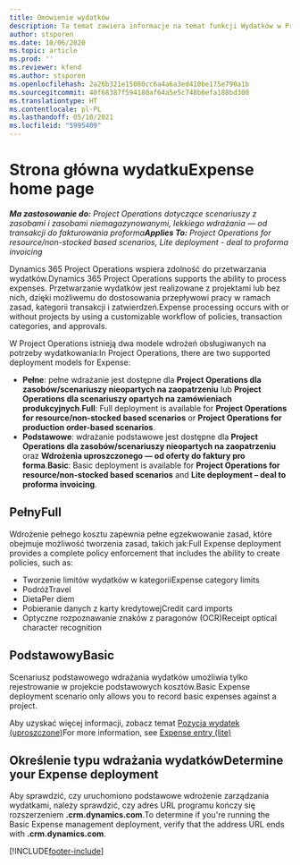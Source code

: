 ```yaml
---
title: Omówienie wydatków
description: Ta temat zawiera informacje na temat funkcji Wydatków w Project Operations.
author: stsporen
ms.date: 10/06/2020
ms.topic: article
ms.prod: ''
ms.reviewer: kfend
ms.author: stsporen
ms.openlocfilehash: 2a26b321e15080cc6a4a6a3ed410be175e790a1b
ms.sourcegitcommit: 40f68387f594180af64a5e5c748b6efa188bd300
ms.translationtype: HT
ms.contentlocale: pl-PL
ms.lasthandoff: 05/10/2021
ms.locfileid: "5995409"
---
```

# <a name="expense-home-page"></a><span data-ttu-id="f7a54-103">Strona główna wydatku</span><span class="sxs-lookup"><span data-stu-id="f7a54-103">Expense home page</span></span>

<span data-ttu-id="f7a54-104">_**Ma zastosowanie do:** Project Operations dotyczące scenariuszy z zasobami i zasobami niemagazynowanymi, lekkiego wdrażania — od transakcji do fakturowania proforma_</span><span class="sxs-lookup"><span data-stu-id="f7a54-104">_**Applies To:** Project Operations for resource/non-stocked based scenarios, Lite deployment - deal to proforma invoicing_</span></span>


<span data-ttu-id="f7a54-105">Dynamics 365 Project Operations wspiera zdolność do przetwarzania wydatków.</span><span class="sxs-lookup"><span data-stu-id="f7a54-105">Dynamics 365 Project Operations supports the ability to process expenses.</span></span> <span data-ttu-id="f7a54-106">Przetwarzanie wydatków jest realizowane z projektami lub bez nich, dzięki możliwemu do dostosowania przepływowi pracy w ramach zasad, kategorii transakcji i zatwierdzeń.</span><span class="sxs-lookup"><span data-stu-id="f7a54-106">Expense processing occurs with or without projects by using a customizable workflow of policies, transaction categories, and approvals.</span></span>

<span data-ttu-id="f7a54-107">W Project Operations istnieją dwa modele wdrożeń obsługiwanych na potrzeby wydatkowania:</span><span class="sxs-lookup"><span data-stu-id="f7a54-107">In Project Operations, there are two supported deployment models for Expense:</span></span> 

- <span data-ttu-id="f7a54-108">**Pełne**: pełne wdrażanie jest dostępne dla **Project Operations dla zasobów/scenariuszy nieopartych na zaopatrzeniu** lub **Project Operations dla scenariuszy opartych na zamówieniach produkcyjnych**.</span><span class="sxs-lookup"><span data-stu-id="f7a54-108">**Full**: Full deployment is available for **Project Operations for resource/non-stocked based scenarios** or **Project Operations for production order-based scenarios**.</span></span>
- <span data-ttu-id="f7a54-109">**Podstawowe**: wdrażanie podstawowe jest dostępne dla **Project Operations dla zasobów/scenariuszy nieopartych na zaopatrzeniu** oraz **Wdrożenia uproszczonego — od oferty do faktury pro forma**.</span><span class="sxs-lookup"><span data-stu-id="f7a54-109">**Basic**: Basic deployment is available for **Project Operations for resource/non-stocked based scenarios** and **Lite deployment – deal to proforma invoicing**.</span></span>

## <a name="full"></a><span data-ttu-id="f7a54-110">Pełny</span><span class="sxs-lookup"><span data-stu-id="f7a54-110">Full</span></span> 
<span data-ttu-id="f7a54-111">Wdrożenie pełnego kosztu zapewnia pełne egzekwowanie zasad, które obejmuje możliwość tworzenia zasad, takich jak:</span><span class="sxs-lookup"><span data-stu-id="f7a54-111">Full Expense deployment provides a complete policy enforcement that includes the ability to create policies, such as:</span></span>

  - <span data-ttu-id="f7a54-112">Tworzenie limitów wydatków w kategorii</span><span class="sxs-lookup"><span data-stu-id="f7a54-112">Expense category limits</span></span>
  - <span data-ttu-id="f7a54-113">Podróż</span><span class="sxs-lookup"><span data-stu-id="f7a54-113">Travel</span></span>
  - <span data-ttu-id="f7a54-114">Dieta</span><span class="sxs-lookup"><span data-stu-id="f7a54-114">Per diem</span></span>
  - <span data-ttu-id="f7a54-115">Pobieranie danych z karty kredytowej</span><span class="sxs-lookup"><span data-stu-id="f7a54-115">Credit card imports</span></span>
  - <span data-ttu-id="f7a54-116">Optyczne rozpoznawanie znaków z paragonów (OCR)</span><span class="sxs-lookup"><span data-stu-id="f7a54-116">Receipt optical character recognition</span></span>

## <a name="basic"></a><span data-ttu-id="f7a54-117">Podstawowy</span><span class="sxs-lookup"><span data-stu-id="f7a54-117">Basic</span></span> 
<span data-ttu-id="f7a54-118">Scenariusz podstawowego wdrażania wydatków umożliwia tylko rejestrowanie w projekcie podstawowych kosztów.</span><span class="sxs-lookup"><span data-stu-id="f7a54-118">Basic Expense deployment scenario only allows you to record basic expenses against a project.</span></span> 

<span data-ttu-id="f7a54-119">Aby uzyskać więcej informacji, zobacz temat [Pozycja wydatek (uproszczone)](basic-expense.md)</span><span class="sxs-lookup"><span data-stu-id="f7a54-119">For more information, see [Expense entry (lite)](basic-expense.md)</span></span>

## <a name="determine-your-expense-deployment"></a><span data-ttu-id="f7a54-120">Określenie typu wdrażania wydatków</span><span class="sxs-lookup"><span data-stu-id="f7a54-120">Determine your Expense deployment</span></span>
<span data-ttu-id="f7a54-121">Aby sprawdzić, czy uruchomiono podstawowe wdrożenie zarządzania wydatkami, należy sprawdzić, czy adres URL programu kończy się rozszerzeniem **.crm.dynamics.com**.</span><span class="sxs-lookup"><span data-stu-id="f7a54-121">To determine if you're running the Basic Expense management deployment, verify that the address URL ends with **.crm.dynamics.com**.</span></span> 


[!INCLUDE[footer-include](../includes/footer-banner.md)]